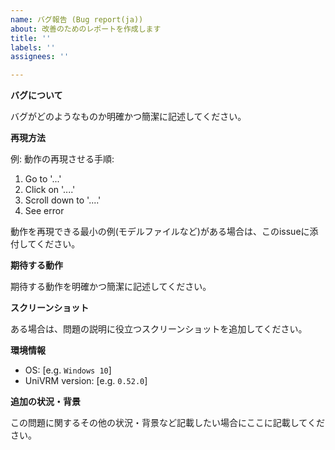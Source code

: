 ```yaml
---
name: バグ報告 (Bug report(ja))
about: 改善のためのレポートを作成します
title: ''
labels: ''
assignees: ''

---
```


**バグについて**

バグがどのようなものか明確かつ簡潔に記述してください。

**再現方法**

例: 動作の再現させる手順:

1. Go to '...'
2. Click on '....'
3. Scroll down to '....'
4. See error

動作を再現できる最小の例(モデルファイルなど)がある場合は、このissueに添付してください。

**期待する動作**

期待する動作を明確かつ簡潔に記述してください。

**スクリーンショット**

ある場合は、問題の説明に役立つスクリーンショットを追加してください。

**環境情報**

 - OS: [e.g. `Windows 10`]
 - UniVRM version: [e.g. `0.52.0`]

**追加の状況・背景**

この問題に関するその他の状況・背景など記載したい場合にここに記載してください。

